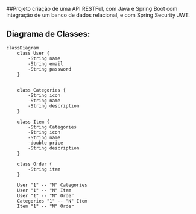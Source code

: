 ##Projeto criação de uma API RESTFul, com Java e Spring Boot com integração de um banco de dados relacional, e com Spring Security JWT.

## Diagrama de Classes:

```mermaid
classDiagram
    class User {
        -String name
        -String email
        -String password
    }

    
    class Categories {
        -String icon
        -String name
        -String description
    }
    
    class Item {
        -String Categories
        -String icon
        -String name
        -double price
        -String description
    }
    
    class Order {
        -String item
    }
    
    User "1" -- "N" Categories
    User "1" -- "N" Item
    User "1" -- "N" Order
    Categories "1" -- "N" Item
    Item "1" -- "N" Order
